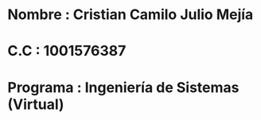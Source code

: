 # Nombre : Cristian Camilo Julio Mejía
# C.C : 1001576387
# Programa : Ingeniería de Sistemas (Virtual)
